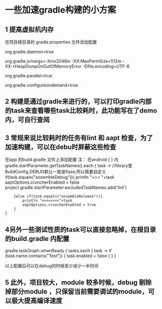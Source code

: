 # 一些加速gradle构建的小方案

## 1 提高虚拟机内存

在项目根目录的 gradle.properties 文件添加配置

org.gradle.daemon=true 

org.gradle.jvmargs=-Xmx2048m -XX:MaxPermSize=512m -XX:+HeapDumpOnOutOfMemoryError -Dfile.encoding=UTF-8 

org.gradle.parallel=true 

org.gradle.configureondemand=true 


## 2 构建是通过gradle来进行的，可以打印gradle内部的task来查看哪些task比较耗时，此功能写在了demo内，可自行查阅

## 3 常规来说比较耗时的任务有lint 和 aapt 检查，为了加速构建，可以在debu时屏蔽这些检查

>
在app 的build.gradle 文件上添加配置
注： 在android { } 内
 gradle.startParameter.getTaskNames().each { task ->
        //library里 BuildConfig.DEBUG默认一直是flase;所以需要自定义
        if(task.equals("assembleDebug")){
            println ">>> "+task
            aaptOptions.cruncherEnabled = false
            project.gradle.startParameter.excludedTaskNames.add('lint')

        }else if(task.equals("assembleRelease")){
            println "<<<<<<<<"+task
            aaptOptions.cruncherEnabled = true
        }
    }

## 4另外一些测试性质的task可以直接忽略掉，在根目录的build.gradle 内配置

gradle.taskGraph.whenReady {
    tasks.each { task ->
        if (task.name.contains("Test")) {
            task.enabled = false
        }
    }
}

以上配置后可以在debug的时候至少减少一半时间


## 5 此外，项目较大，module 较多时候，debug 剔除掉部分module ，只保留当前需要调试的module，可以极大提高编译速度
